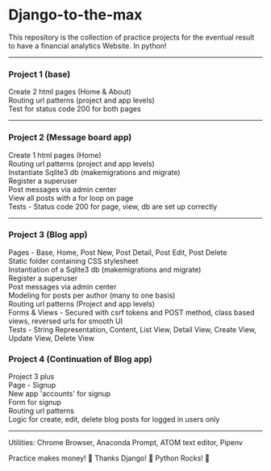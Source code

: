 # Django-to-the-max

This repository is the collection of practice projects for the eventual result to have a financial analytics Website. In python!
- - - -
### Project 1 (base) ### 
  Create 2 html pages (Home & About) \
  Routing url patterns (project and app levels) \
  Test for status code 200 for both pages 
- - - -
### Project 2 (Message board app) ### 
  Create 1 html pages (Home) \
  Routing url patterns (project and app levels) \
  Instantiate Sqlite3 db (makemigrations and migrate) \
  Register a superuser \
  Post messages via admin center \
  View all posts with a for loop on page \
  Tests - Status code 200 for page, view, db are set up correctly 
- - - -
### Project 3 (Blog app) ### 
  Pages - Base, Home, Post New, Post Detail, Post Edit, Post Delete \
  Static folder containing CSS stylesheet \
  Instantiation of a Sqlite3 db (makemigrations and migrate) \
  Register a superuser \
  Post messages via admin center \
  Modeling for posts per author (many to one basis) \
  Routing url patterns (Project and app levels) \
  Forms & Views - Secured with csrf tokens and POST method, class based views, reversed urls for smooth UI \
  Tests - String Representation, Content, List View, Detail View, Create View, Update View, Delete View 
  
### Project 4 (Continuation of Blog app) ### 
  Project 3 plus \
  Page - Signup \
  New app 'accounts' for signup \
  Form for signup \
  Routing url patterns \
  Logic for create, edit, delete blog posts for logged in users only
  
  
  
  
  
  
  
  - - - -
Utilities: Chrome Browser, Anaconda Prompt, ATOM text editor, Pipenv

Practice makes money! :muscle:
Thanks Django! :pray:
Python Rocks! :bow:


